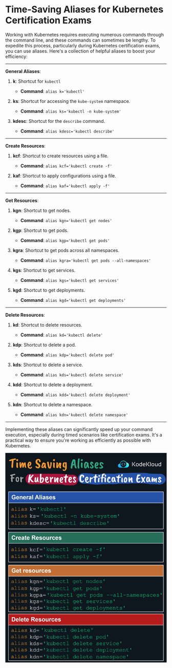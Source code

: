 # Time-Saving Aliases for Kubernetes Certification Exams

Working with Kubernetes requires executing numerous commands through the command line, and these commands can sometimes be lengthy. To expedite this process, particularly during Kubernetes certification exams, you can use aliases. Here's a collection of helpful aliases to boost your efficiency:

----------

**General Aliases**:

1.  **k**: Shortcut for `kubectl`
    
    -   **Command**: `alias k='kubectl'`
2.  **ks**: Shortcut for accessing the `kube-system` namespace.
    
    -   **Command**: `alias ks='kubectl -n kube-system'`
3.  **kdesc**: Shortcut for the `describe` command.
    
    -   **Command**: `alias kdesc='kubectl describe'`

----------

**Create Resources**:

1.  **kcf**: Shortcut to create resources using a file.
    
    -   **Command**: `alias kcf='kubectl create -f'`
2.  **kaf**: Shortcut to apply configurations using a file.
    
    -   **Command**: `alias kaf='kubectl apply -f'`

----------

**Get Resources**:

1.  **kgn**: Shortcut to get nodes.
    
    -   **Command**: `alias kgn='kubectl get nodes'`
2.  **kgp**: Shortcut to get pods.
    
    -   **Command**: `alias kgp='kubectl get pods'`
3.  **kgra**: Shortcut to get pods across all namespaces.
    
    -   **Command**: `alias kgra='kubectl get pods --all-namespaces'`
4.  **kgs**: Shortcut to get services.
    
    -   **Command**: `alias kgs='kubectl get services'`
5.  **kgd**: Shortcut to get deployments.
    
    -   **Command**: `alias kgd='kubectl get deployments'`

----------

**Delete Resources**:

1.  **kd**: Shortcut to delete resources.
    
    -   **Command**: `alias kd='kubectl delete'`
2.  **kdp**: Shortcut to delete a pod.
    
    -   **Command**: `alias kdp='kubectl delete pod'`
3.  **kds**: Shortcut to delete a service.
    
    -   **Command**: `alias kds='kubectl delete service'`
4.  **kdd**: Shortcut to delete a deployment.
    
    -   **Command**: `alias kdd='kubectl delete deployment'`
5.  **kdn**: Shortcut to delete a namespace.
    
    -   **Command**: `alias kdn='kubectl delete namespace'`

----------

Implementing these aliases can significantly speed up your command execution, especially during timed scenarios like certification exams. It's a practical way to ensure you're working as efficiently as possible with Kubernetes.

<p></p>
<p>
  <img src="../images/kubernetes/k12.png" style="width: 640px">
</p>
